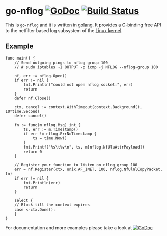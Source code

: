 go-nflog [![GoDoc](https://godoc.org/github.com/florianl/go-nflog?status.svg)](https://godoc.org/github.com/florianl/go-nflog) [![Build Status](https://travis-ci.org/florianl/go-nflog.svg?branch=master)](https://travis-ci.org/florianl/go-nflog)
============

This is `go-nflog` and it is written in [golang](https://golang.org/). It provides a [C](https://en.wikipedia.org/wiki/C_(programming_language))-binding free API to the netfilter based log subsystem of the [Linux kernel](https://www.kernel.org).

Example
-------

```golang
func main() {
	// Send outgoing pings to nflog group 100
	// # sudo iptables -I OUTPUT -p icmp -j NFLOG --nflog-group 100

	nf, err := nflog.Open()
	if err != nil {
		fmt.Println("could not open nflog socket:", err)
		return
	}
	defer nf.Close()

	ctx, cancel := context.WithTimeout(context.Background(), 10*time.Second)
	defer cancel()

	fn := func(m nflog.Msg) int {
		ts, err := m.Timestamp()
		if err != nflog.ErrNoTimestamp {
			ts = time.Now()
		}
		fmt.Printf("%s\t%v\n", ts, m[nflog.NfUlaAttrPayload])
		return 0
	}

	// Register your function to listen on nflog group 100
	err = nf.Register(ctx, unix.AF_INET, 100, nflog.NfUlnlCopyPacket, fn)
	if err != nil {
		fmt.Println(err)
		return
	}

	select {
	// Block till the context expires
	case <-ctx.Done():
	}
}
```


For documentation and more examples please take a look at [![GoDoc](https://godoc.org/github.com/florianl/go-nflog?status.svg)](https://godoc.org/github.com/florianl/go-nflog)
